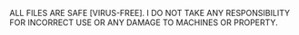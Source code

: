 ALL FILES ARE SAFE [VIRUS-FREE]. 
I DO NOT TAKE ANY RESPONSIBILITY FOR INCORRECT USE OR ANY DAMAGE TO MACHINES OR PROPERTY. 
